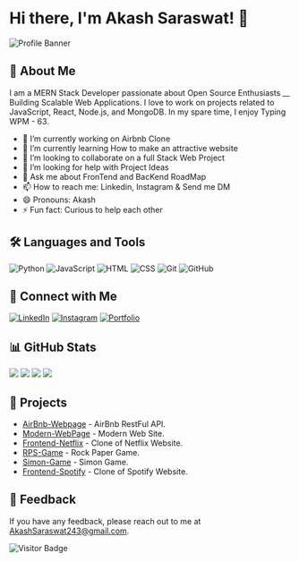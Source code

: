 # Hi there, I'm Akash Saraswat! 👋

![Profile Banner](https://i.imghippo.com/files/YsBsN1722140603.png)

## 🚀 About Me
I am a MERN Stack Developer passionate about Open Source Enthusiasts __ Building Scalable Web Applications. I love to work on projects related to JavaScript, React, Node.js, and MongoDB. In my spare time, I enjoy Typing WPM - 63.

- 🔭 I’m currently working on Airbnb Clone
- 🌱 I’m currently learning How to make an attractive website
- 👯 I’m looking to collaborate on a full Stack Web Project
- 🤔 I’m looking for help with Project Ideas
- 💬 Ask me about FronTend and BacKend RoadMap
- 📫 How to reach me: Linkedin, Instagram & Send me DM
- 😄 Pronouns: Akash
- ⚡ Fun fact: Curious to help each other 

## 🛠️ Languages and Tools
![Python](https://img.shields.io/badge/-Python-000?style=for-the-badge&logo=python)
![JavaScript](https://img.shields.io/badge/-JavaScript-000?style=for-the-badge&logo=javascript)
![HTML](https://img.shields.io/badge/-HTML-000?style=for-the-badge&logo=html5)
![CSS](https://img.shields.io/badge/-CSS-000?style=for-the-badge&logo=css3)
![Git](https://img.shields.io/badge/-Git-000?style=for-the-badge&logo=git)
![GitHub](https://img.shields.io/badge/-GitHub-000?style=for-the-badge&logo=github)
<!-- Add more badges for the tools and languages you use -->

## 🔗 Connect with Me
[![LinkedIn](https://img.shields.io/badge/-LinkedIn-0077B5?style=for-the-badge&logo=linkedin)](https://www.linkedin.com/in/akashsaraswat997/)
[![Instagram](https://img.shields.io/badge/-Instagram-E4405F?style=for-the-badge&logo=instagram)](https://www.instagram.com/iam_akashsaraswat/)
[![Portfolio](https://img.shields.io/badge/-Portfolio-000?style=for-the-badge&logo=portfolio)](https://yourportfolio.com)

## 📊 GitHub Stats
[![](https://raw.githubusercontent.com/vn7n24fzkq/github-profile-summary-cards-example/master/profile-summary-card-output/dracula/1-repos-per-language.svg)](https://github.com/vn7n24fzkq/github-profile-summary-cards) [![](https://raw.githubusercontent.com/vn7n24fzkq/github-profile-summary-cards-example/master/profile-summary-card-output/dracula/2-most-commit-language.svg)](https://github.com/vn7n24fzkq/github-profile-summary-cards)
[![](https://raw.githubusercontent.com/vn7n24fzkq/github-profile-summary-cards-example/master/profile-summary-card-output/dracula/3-stats.svg)](https://github.com/vn7n24fzkq/github-profile-summary-cards) [![](https://raw.githubusercontent.com/vn7n24fzkq/github-profile-summary-cards-example/master/profile-summary-card-output/dracula/4-productive-time.svg)](https://github.com/vn7n24fzkq/github-profile-summary-cards)


## 💼 Projects
- [AirBnb-Webpage](https://akashtechify.me/listings) - AirBnb RestFul API.
- [Modern-WebPage](https://modern-webpage.vercel.app/) - Modern Web Site.
- [Frontend-Netflix](https://frontend-netflix-ten.vercel.app/) - Clone of Netflix Website.
- [RPS-Game](https://rps-game-83jp8jdih-akashsaraswat243s-projects.vercel.app/) - Rock Paper Game.
- [Simon-Game](https://simon-game-i5334wxjl-akashsaraswat243s-projects.vercel.app/) - Simon Game.
- [Frontend-Spotify](https://frontend-spotify-q04rsduxr-akashsaraswat243s-projects.vercel.app/) - Clone of Spotify Website.
  

## 💬 Feedback
If you have any feedback, please reach out to me at AkashSaraswat243@gmail.com.

![Visitor Badge](https://visitor-badge.laobi.icu/badge?page_id=yourusername.yourusername)

